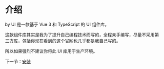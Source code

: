 # 介绍

by UI 是一款基于 Vue 3 和 TypeScript 的 UI 组件库。

这款组件库其实是我为了提升自己编程技术而写的，全程亲手编写，尽量不采用第三方库，包括你现在看到的这个官网也几乎都是我自己写的。

所以如果强烈不建议你将此 UI 库用于生产环境。

下一节：[安装](#/doc/install)
